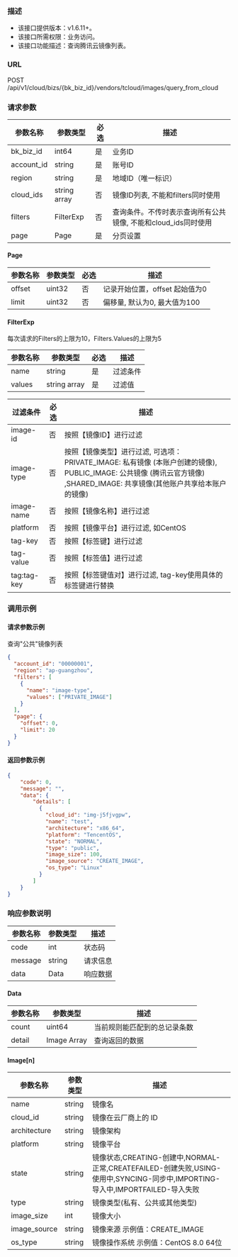 ### 描述

- 该接口提供版本：v1.6.11+。
- 该接口所需权限：业务访问。
- 该接口功能描述：查询腾讯云镜像列表。

### URL

POST /api/v1/cloud/bizs/{bk_biz_id}/vendors/tcloud/images/query_from_cloud

### 请求参数
| 参数名称       | 参数类型         | 必选 | 描述                                   |
|------------|--------------|----|--------------------------------------|
| bk_biz_id  | int64        | 是  | 业务ID                                 |
| account_id | string       | 是  | 账号ID                                 |
| region     | string       | 是  | 地域ID（唯一标识）                           |
| cloud_ids  | string array | 否  | 镜像ID列表, 不能和filters同时使用               |
| filters    | FilterExp    | 否  | 查询条件。不传时表示查询所有公共镜像, 不能和cloud_ids同时使用 |
| page       | Page         | 是  | 分页设置                                 |


#### Page

| 参数名称   | 参数类型   | 必选 | 描述                  |
|--------|--------|----|---------------------|
| offset | uint32 | 否  | 记录开始位置，offset 起始值为0 |
| limit  | uint32 | 否  | 偏移量, 默认为0, 最大值为100  |

#### FilterExp

每次请求的Filters的上限为10，Filters.Values的上限为5

| 参数名称   | 参数类型         | 必选 | 描述   |
|--------|--------------|----|------|
| name   | string       | 是  | 过滤条件 |
| values | string array | 是  | 过滤值  |

| 过滤条件        | 必选 | 描述                                                                                                                |
|-------------|----|-------------------------------------------------------------------------------------------------------------------|
| image-id    | 否  | 按照【镜像ID】进行过滤                                                                                                      |
| image-type  | 否  | 按照【镜像类型】进行过滤, 可选项：PRIVATE_IMAGE: 私有镜像 (本账户创建的镜像), PUBLIC_IMAGE: 公共镜像 (腾讯云官方镜像) ,SHARED_IMAGE: 共享镜像(其他账户共享给本账户的镜像) |
| image-name  | 否  | 按照【镜像名称】进行过滤                                                                                                      |
| platform    | 否  | 按照【镜像平台】进行过滤, 如CentOS                                                                                             |
| tag-key     | 否  | 按照【标签键】进行过滤                                                                                                       |
| tag-value   | 否  | 按照【标签值】进行过滤                                                                                                       |
| tag:tag-key | 否  | 按照【标签键值对】进行过滤, tag-key使用具体的标签键进行替换                                                                                |


### 调用示例
#### 请求参数示例
查询"公共"镜像列表
```json
{
  "account_id": "00000001",
  "region": "ap-guangzhou",
  "filters": [
    {
      "name": "image-type",
      "values": ["PRIVATE_IMAGE"]
    }
  ],
  "page": {
    "offset": 0,
    "limit": 20
  }
}
```
#### 返回参数示例
```json
{
    "code": 0,
    "message": "",
    "data": {
        "details": [
          {
            "cloud_id": "img-j5fjvgpw",
            "name": "test",
            "architecture": "x86_64",
            "platform": "TencentOS",
            "state": "NORMAL",
            "type": "public",
            "image_size": 100,
            "image_source": "CREATE_IMAGE",
            "os_type": "Linux"
          }
        ]
    }
}
```
### 响应参数说明

| 参数名称    | 参数类型   | 描述   |
|---------|--------|------|
| code    | int    | 状态码  |
| message | string | 请求信息 |
| data    | Data   | 响应数据 |

#### Data
| 参数名称   | 参数类型        | 描述             |
|--------|-------------|----------------|
| count  | uint64      | 当前规则能匹配到的总记录条数 |
| detail | Image Array | 查询返回的数据        |

#### Image[n]

| 参数名称         | 参数类型   | 描述                                                                                                  |
|--------------|--------|-----------------------------------------------------------------------------------------------------|
| name         | string | 镜像名                                                                                                 |
| cloud_id     | string | 镜像在云厂商上的 ID                                                                                         |
| architecture | string | 镜像架构                                                                                                |
| platform     | string | 镜像平台                                                                                                |
| state        | string | 镜像状态,CREATING-创建中,NORMAL-正常,CREATEFAILED-创建失败,USING-使用中,SYNCING-同步中,IMPORTING-导入中,IMPORTFAILED-导入失败 |
| type         | string | 镜像类型(私有、公共或其他类型)                                                                                    |
| image_size   | int    | 镜像大小                                                                                                |
| image_source | string | 镜像来源 示例值：CREATE_IMAGE                                                                               |
| os_type      | string | 镜像操作系统 示例值：CentOS 8.0 64位                                                                           |
